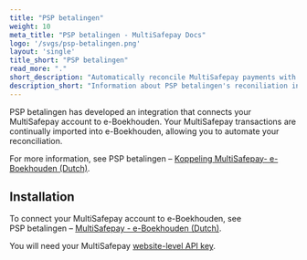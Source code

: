 ```yaml
---
title: "PSP betalingen"
weight: 10
meta_title: "PSP betalingen - MultiSafepay Docs"
logo: '/svgs/psp-betalingen.png'
layout: 'single'
title_short: "PSP betalingen"
read_more: "."
short_description: "Automatically reconcile MultiSafepay payments with sales in e-Boekhouden"
description_short: "Information about PSP betalingen's reconiliation integration for e-Boekhouden"
---
```


PSP betalingen has developed an integration that connects your MultiSafepay account to e-Boekhouden. Your MultiSafepay transactions are continually imported into e-Boekhouden, allowing you to automate your reconciliation.

For more information, see PSP&nbsp;betalingen&nbsp;–&nbsp;[Koppeling MultiSafepay- e-Boekhouden (Dutch)](https://www.webwinkelfacturen.nl/koppelingpsp.php?shopsystem=multisafepay&invoicesystem=eboekhouden).

## Installation

To connect your MultiSafepay account to e-Boekhouden, see PSP&nbsp;betalingen&nbsp;–&nbsp;[MultiSafepay - e-Boekhouden (Dutch)](https://handleidingen.pspbetalingen.nl/handleiding-multisafepay-eboekhouden).

You will need your MultiSafepay [website-level API key](/account/site-id-api-key-secure-code/).
